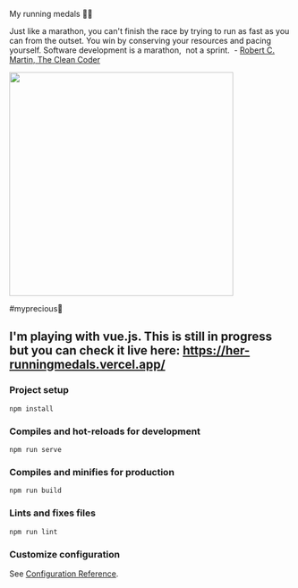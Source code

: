 My running medals 🏃‍♀️

Just like a marathon, you can't finish the race by trying to run as fast as you can from the outset. You win by conserving your resources and pacing yourself. Software development is a marathon,  not a sprint.  - <a href="https://www.goodreads.com/book/show/10284614-the-clean-coder" target="_blank">Robert C. Martin, The Clean Coder</a>

<img src="https://s1.imghub.io/dxcEd.jpg" height="400" width="400">

#myprecious🤣 

## I'm playing with vue.js. This is still in progress but you can check it live here: https://her-runningmedals.vercel.app/

### Project setup
```
npm install
```

### Compiles and hot-reloads for development
```
npm run serve
```

### Compiles and minifies for production
```
npm run build
```

### Lints and fixes files
```
npm run lint
```

### Customize configuration
See [Configuration Reference](https://cli.vuejs.org/config/).
